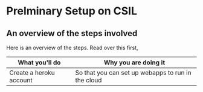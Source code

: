 Prelminary Setup on CSIL
========================


An overview of the steps involved
---------------------------------

Here is an overview of the steps.  Read over this first,


| What you'll do  |  Why you are doing it  |  
|---|---|
|  Create a heroku account |  So that you can set up webapps to run in the cloud |
